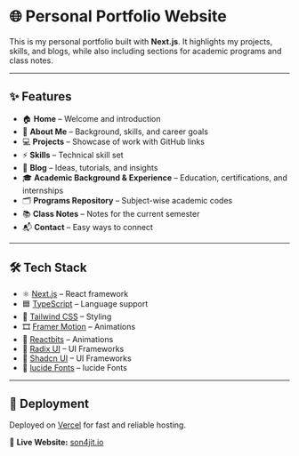 # 🌐 Personal Portfolio Website

This is my personal portfolio built with **Next.js**. It highlights my projects, skills, and blogs, while also including sections for academic programs and class notes.  

---

## ✨ Features

- 🏠 **Home** – Welcome and introduction  
- 🙋 **About Me** – Background, skills, and career goals  
- 💻 **Projects** – Showcase of work with GitHub links  
- ⚡ **Skills** – Technical skill set  
- 📝 **Blog** – Ideas, tutorials, and insights  
- 🎓 **Academic Background & Experience** – Education, certifications, and internships  
- 🗂 **Programs Repository** – Subject-wise academic codes  
- 📚 **Class Notes** – Notes for the current semester  
- 📬 **Contact** – Easy ways to connect  

---

## 🛠 Tech Stack

- ⚛️ [Next.js](https://nextjs.org/) – React framework  
- 🟦 [TypeScript](https://www.typescriptlang.org/) – Language support  
- 🎨 [Tailwind CSS](https://tailwindcss.com/) – Styling  
- 🎞 [Framer Motion](https://www.framer.com/motion/) – Animations
- 🧩 [Reactbits](https://reactbits.dev/) – Animations  
- 🧩 [Radix UI](https://www.radix-ui.com/) – UI Frameworks
- 🧩 [Shadcn UI](https://ui.shadcn.com/) – UI Frameworks
- 🧩 [lucide Fonts](https://lucide.dev/) – lucide Fonts
---

## 🚀 Deployment

Deployed on [Vercel](https://vercel.com) for fast and reliable hosting.  

🔗 **Live Website:** [son4jit.io](https://son4jit.qzz.io)
